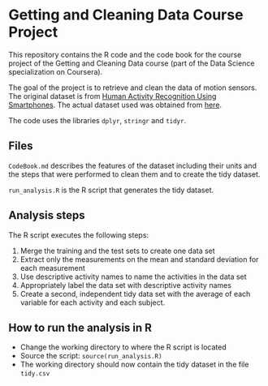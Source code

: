 # Getting and Cleaning Data Course Project

This repository contains the R code and the code book for the course project of the Getting and Cleaning Data course (part of the Data Science specialization on Coursera).

The goal of the project is to retrieve and clean the data of motion sensors. The original dataset is from [Human Activity Recognition Using Smartphones](http://archive.ics.uci.edu/ml/datasets/Human+Activity+Recognition+Using+Smartphones). The actual dataset used was obtained from [here](https://d396qusza40orc.cloudfront.net/getdata%2Fprojectfiles%2FUCI%20HAR%20Dataset.zip).

The code uses the libraries `dplyr`, `stringr` and `tidyr`.

## Files

`CodeBook.md` describes the features of the dataset including their units and the steps that were performed to clean them and to create the tidy dataset.

`run_analysis.R` is the R script that generates the tidy dataset.

## Analysis steps

The R script executes the following steps:

1. Merge the training and the test sets to create one data set
2. Extract only the measurements on the mean and standard deviation for each measurement 
3. Use descriptive activity names to name the activities in the data set
4. Appropriately label the data set with descriptive activity names
5. Create a second, independent tidy data set with the average of each variable for each activity and each subject.

## How to run the analysis in R

* Change the working directory to where the R script is located
* Source the script: `source(run_analysis.R)`
* The working directory should now contain the tidy dataset in the file `tidy.csv`